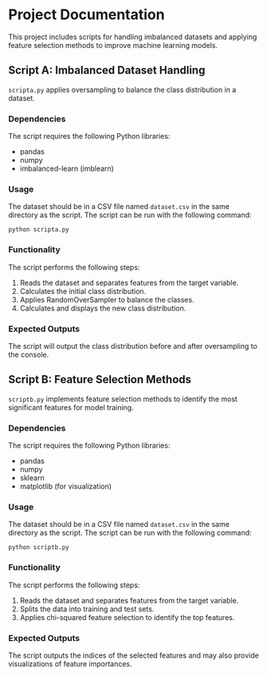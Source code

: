 <!DOCTYPE html>
<html lang="en">
<head>
    <meta charset="UTF-8">
</head>
<body>
  <h1>Project Documentation</h1>
  <p>This project includes scripts for handling imbalanced datasets and applying feature selection methods to improve machine learning models.</p>

  <h2>Script A: Imbalanced Dataset Handling</h2>
  <p><code>scripta.py</code> applies oversampling to balance the class distribution in a dataset.</p>

  <h3>Dependencies</h3>
  <p>The script requires the following Python libraries:</p>
  <ul>
      <li>pandas</li>
      <li>numpy</li>
      <li>imbalanced-learn (imblearn)</li>
  </ul>

  <h3>Usage</h3>
  <p>The dataset should be in a CSV file named <code>dataset.csv</code> in the same directory as the script. The script can be run with the following command:</p>
  <pre><code>python scripta.py</code></pre>

  <h3>Functionality</h3>
  <p>The script performs the following steps:</p>
  <ol>
      <li>Reads the dataset and separates features from the target variable.</li>
      <li>Calculates the initial class distribution.</li>
      <li>Applies RandomOverSampler to balance the classes.</li>
      <li>Calculates and displays the new class distribution.</li>
  </ol>

  <h3>Expected Outputs</h3>
  <p>The script will output the class distribution before and after oversampling to the console.</p>

  <h2>Script B: Feature Selection Methods</h2>
  <p><code>scriptb.py</code> implements feature selection methods to identify the most significant features for model training.</p>

  <h3>Dependencies</h3>
  <p>The script requires the following Python libraries:</p>
  <ul>
      <li>pandas</li>
      <li>numpy</li>
      <li>sklearn</li>
      <li>matplotlib (for visualization)</li>
  </ul>

  <h3>Usage</h3>
  <p>The dataset should be in a CSV file named <code>dataset.csv</code> in the same directory as the script. The script can be run with the following command:</p>
  <pre><code>python scriptb.py</code></pre>

  <h3>Functionality</h3>
  <p>The script performs the following steps:</p>
  <ol>
      <li>Reads the dataset and separates features from the target variable.</li>
      <li>Splits the data into training and test sets.</li>
      <li>Applies chi-squared feature selection to identify the top features.</li>
  </ol>

  <h3>Expected Outputs</h3>
  <p>The script outputs the indices of the selected features and may also provide visualizations of feature importances.</p>

</body>
</html>

